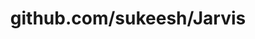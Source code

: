 ---
layout: post
title: github.com/sukeesh/Jarvis
categories: link
tags: [انگلیسی, گیت‌هاب, برنامه‌نویسی]
---
